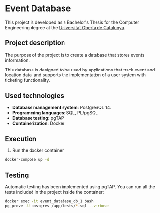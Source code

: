 # Event Database
This project is developed as a Bachelor's Thesis for the Computer Engineering degree at the [Universitat Oberta de Catalunya](https://www.uoc.edu/).

## Project description
The purpose of the project is to create a database that stores events information.

This database is designed to be used by applications that track event and location data, and supports the implementation of a user system with ticketing functionality.

## Used technologies
* **Database management system**: PostgreSQL 14. 
* **Programming languages**: SQL, PL/pgSQL
* **Database testing**: pgTAP
* **Containerization**: Docker

## Execution
1. Run the docker container

```bash
docker-compose up -d
```

## Testing
Automatic testing has been implemented using pgTAP. You can run all the tests included in the project inside the container:

```bash
docker exec -it event_database_db_1 bash
pg_prove -U postgres /app/tests/*.sql --verbose
```
